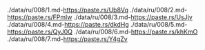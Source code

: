./data/ru/008/1.md-https://paste.rs/Ub8Vq
./data/ru/008/2.md-https://paste.rs/FPmlw
./data/ru/008/3.md-https://paste.rs/UsJjv
./data/ru/008/4.md-https://paste.rs/dkdHg
./data/ru/008/5.md-https://paste.rs/QyJ0Q
./data/ru/008/6.md-https://paste.rs/khKmO
./data/ru/008/7.md-https://paste.rs/Y4gZv